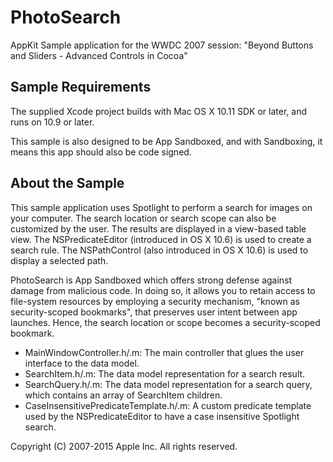 # PhotoSearch

AppKit Sample application for the WWDC 2007 session:
"Beyond Buttons and Sliders - Advanced Controls in Cocoa"

## Sample Requirements

The supplied Xcode project builds with Mac OS X 10.11 SDK or later, and runs on 10.9 or later.

This sample is also designed to be App Sandboxed, and with Sandboxing, it means this app should also be code signed.

## About the Sample

This sample application uses Spotlight to perform a search for images on your computer. The search location or search scope can also be customized by the user.  The results are displayed in a view-based table view. The NSPredicateEditor (introduced in OS X 10.6) is used to create a search rule. The NSPathControl (also introduced in OS X 10.6) is used to display a selected path.

PhotoSearch is App Sandboxed which offers strong defense against damage from malicious code.  In doing so, it allows you to retain access to file-system resources by employing a security mechanism, "known as security-scoped bookmarks", that preserves user intent between app launches.  Hence, the search location or scope becomes a security-scoped bookmark.

* MainWindowController.h/.m: The main controller that glues the user interface to the data model.
* SearchItem.h/.m: The data model representation for a search result.
* SearchQuery.h/.m: The data model representation for a search query, which contains an array of SearchItem children.
* CaseInsensitivePredicateTemplate.h/.m: A custom predicate template used by the NSPredicateEditor to have a case insensitive Spotlight search.


Copyright (C) 2007-2015 Apple Inc. All rights reserved.